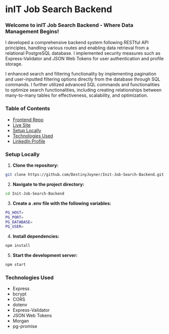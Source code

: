 # inIT Job Search Backend

### Welcome to inIT Job Search Backend - Where Data Management Begins!

I developed a comprehensive backend system following RESTful API principles, handling various routes and enabling data retrieval from a relational PostgreSQL database. I implemented security measures such as Express-Validator and JSON Web Tokens for user authentication and profile storage.

I enhanced search and filtering functionality by implementing pagination and user-inputted filtering options directly from the database through SQL commands. I further utilized advanced SQL commands and functionalities to optimize search functionalities, including creating relationships between many-to-many tables for effectiveness, scalability, and optimization.

### Table of Contents

- [Frontend Repo](#init-job-search-frontend-repo)
- [Live Site](#init-live-site)
- [Setup Locally](#setup-locally)
- [Technologies Used](#technologies-used)
- [LinkedIn Profile](https://www.linkedin.com/in/destinyjoyner/)

### Setup Locally

1. **Clone the repository:**
```bash
git clone https://github.com/DestinyJoyner/Init-Job-Search-Backend.git
```

2. **Navigate to the project directory:**
```bash
cd Init-Job-Search-Backend
```
3. **Create a .env file with the following variables:**
```bash
PG_HOST=
PG_PORT=
PG_DATABASE=
PG_USER=
```
4. **Install dependencies:**
```bash
npm install
```
5. **Start the development server:**
```bash
npm start
```

### Technologies Used
- Express
- bcrypt
- CORS
- dotenv
- Express-Validator
- JSON Web Tokens
- Morgan
- pg-promise